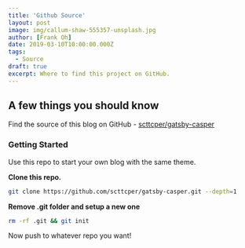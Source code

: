 ```yaml
---
title: 'Github Source'
layout: post
image: img/callum-shaw-555357-unsplash.jpg
author: [Frank Oh]
date: 2019-03-10T10:00:00.000Z
tags:
  - Source
draft: true
excerpt: Where to find this project on GitHub.
---
```


## __A few things you should know__
Find the source of this blog on GitHub - [scttcper/gatsby-casper](https://github.com/scttcper/gatsby-casper)

### Getting Started
Use this repo to start your own blog with the same theme.

__Clone this repo.__
```bash
git clone https://github.com/scttcper/gatsby-casper.git --depth=1
```

__Remove .git folder and setup a new one__
```bash
rm -rf .git && git init
```

Now push to whatever repo you want!

